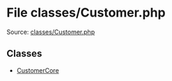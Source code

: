 File classes/Customer.php
=========

Source: [classes/Customer.php](https://github.com/PrestaShop/PrestaShop/blob/1.5.4.0/classes/Customer.php)


Classes
-------

* [CustomerCore](class.CustomerCore.md)

